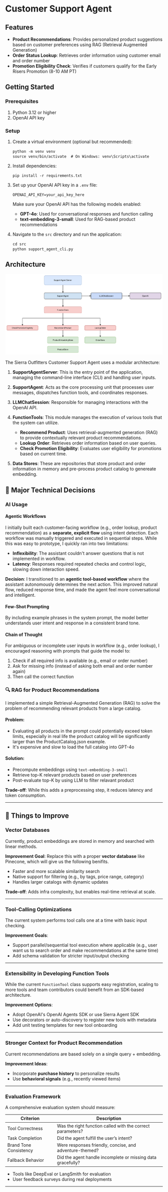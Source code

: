 # Customer Support Agent

## Features

- **Product Recommendations**: Provides personalized product suggestions based on customer preferences using RAG (Retrieval Augmented Generation)
- **Order Status Lookup**: Retrieves order information using customer email and order number
- **Promotion Eligibility Check**: Verifies if customers qualify for the Early Risers Promotion (8-10 AM PT)

## Getting Started

### Prerequisites

1. Python 3.12 or higher
2. OpenAI API key

### Setup

1. Create a virtual environment (optional but recommended):
   ```
   python -m venv venv
   source venv/bin/activate  # On Windows: venv\Scripts\activate
   ```

2. Install dependencies:
   ```
   pip install -r requirements.txt
   ```

3. Set up your OpenAI API key in a `.env` file:
   ```
   OPENAI_API_KEY=your_api_key_here
   ```
   
   Make sure your OpenAI API has the following models enabled:
   - **GPT-4o**: Used for conversational responses and function calling
   - **text-embedding-3-small**: Used for RAG-based product recommendations

4. Navigate to the `src` directory and run the application:
   ```
   cd src
   python support_agent_cli.py
   ```

## Architecture

![Architecture Diagram](Architecture.drawio.svg)

The Sierra Outfitters Customer Support Agent uses a modular architecture:

1. **SupportAgentServer**: This is the entry point of the application, managing the command-line interface (CLI) and handling user inputs.

2. **SupportAgent**: Acts as the core processing unit that processes user messages, dispatches function tools, and coordinates responses.

3. **LLMChatSession**: Responsible for managing interactions with the OpenAI API. 

4. **FunctionTools**: This module manages the execution of various tools that the system can utilize. 

   - **Recommend Product**: Uses retrieval-augmented generation (RAG) to provide contextually relevant product recommendations.
   - **Lookup Order**: Retrieves order information based on user queries.
   - **Check Promotion Eligibility**: Evaluates user eligibility for promotions based on current time.

5. **Data Stores**: These are repositories that store product and order information in memory and pre-process product catalog to genereate embedding.


## 🧠 Major Technical Decisions

### AI Usage

#### Agentic Workflows
I initially built each customer-facing workflow (e.g., order lookup, product recommendation) as a **separate, explicit flow** using intent detection. Each workflow was manually triggered and executed in sequential steps. While this was easy to prototype, I quickly ran into two limitations:

- **Inflexibility**: The assistant couldn't answer questions that is not implemented in workflow.
- **Latency**: Responses required repeated checks and control logic, slowing down interaction speed.

**Decision**: I transitioned to an **agentic tool-based workflow** where the assistant autonomously determines the next action. This improved natural flow, reduced response time, and made the agent feel more conversational and intelligent.

#### Few-Shot Prompting
By including example phrases in the system prompt, the model better understands user intent and response in a consistent brand tone.

#### Chain of Thought
For ambiguous or incomplete user inputs in workflow (e.g., order lookup), I encouraged reasoning with prompts that guide the model to:
1. Check if all required info is available (e.g., email or order number)
2. Ask for missing info (instead of asking both email and order number again)
3. Then call the correct function

### 🔍 RAG for Product Recommendations

I implemented a simple Retrieval-Augmented Generation (RAG) to solve the problem of recommending relevant products from a large catalog.

#### Problem:
- Evaluating all products in the prompt could potentially exceed token limits, especially in real life the product catalog will be significantly larger than the ProductCatalog.json example.
- It's expensive and slow to load the full catalog into GPT-4o

#### Solution:
- Precompute embeddings using `text-embedding-3-small`
- Retrieve top-K relevant products based on user preferences
- Post-evaluate top-K by using LLM to filter relavant product

**Trade-off**: While this adds a preprocessing step, it reduces latency and token consumption.

---

## 🚀 Things to Improve

### Vector Databases
Currently, product embeddings are stored in memory and searched with linear methods.

**Improvement Goal**: 
Replace this with a proper **vector database** like Pinecone, which will give us the following benifits.
- Faster and more scalable similarity search
- Native support for filtering (e.g., by tags, price range, category)
- Handles larger catalogs with dynamic updates

**Trade-off**: Adds infra complexity, but enables real-time retrieval at scale.

---

### Tool-Calling Optimizations

The current system performs tool calls one at a time with basic input checking.

**Improvement Goals**:
- Support parallel/sequential tool execution where applicable (e.g., user want us to search order and make recommendations at the same time)
- Add schema validation for stricter input/output checking

---

### Extensibility in Developing Function Tools

While the current `FunctionTool` class supports easy registration, scaling to more tools and team contributors could benefit from an SDK-based architecture.

**Improvement Options**:
- Adopt OpenAI's OpenAI Agents SDK or use Sierra Agent SDK
- Use decorators or auto-discovery to register new tools with metadata
- Add unit testing templates for new tool onboarding

---

### Stronger Context for Product Recommendation

Current recommendations are based solely on a single query + embedding.

**Improvement Ideas**:
- Incorporate **purchase history** to personalize results
- Use **behavioral signals** (e.g., recently viewed items)

---

### Evaluation Framework

A comprehensive evaluation system should measure:

| Criterion                | Description                                                                 |
|-------------------------|-----------------------------------------------------------------------------|
| Tool Correctness         | Was the right function called with the correct parameters?                 |
| Task Completion          | Did the agent fulfill the user’s intent?                                   |
| Brand Tone Consistency   | Were responses friendly, concise, and adventure-themed?                    |
| Fallback Behavior        | Did the agent handle incomplete or missing data gracefully?                |

- Tools like DeepEval or LangSmith for evaluation
- User feedback surveys during real deployments

---

